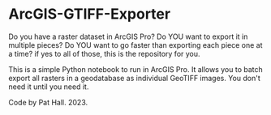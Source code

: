 # ArcGIS-GTIFF-Exporter
Do you have a raster dataset in ArcGIS Pro? Do YOU want to export it in multiple pieces? Do YOU want to go faster than exporting each piece one at a time? if yes to all of those, this is the repository for you.

This is a simple Python notebook to run in ArcGIS Pro. It allows you to batch export all rasters in a geodatabase as individual GeoTIFF images. You don't need it until you need it.

Code by Pat Hall. 2023.

